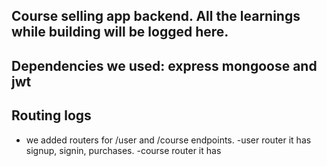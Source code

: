 ## Course selling app backend. All the learnings while building will be logged here.
## Dependencies we used: express mongoose and jwt
## Routing logs
- we added routers for /user and /course endpoints.
-user router
it has signup, signin, purchases.
-course router
it has
